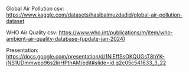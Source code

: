 Global Air Pollution csv: https://www.kaggle.com/datasets/hasibalmuzdadid/global-air-pollution-dataset

WHO Air Quality csv: https://www.who.int/publications/m/item/who-ambient-air-quality-database-(update-jan-2024)

Presentation: https://docs.google.com/presentation/d/1NiEffSsOKQUGsT8hYK-jNS1UDmmweo96s2lirHPthAM/edit#slide=id.g2c05c541633_3_22
